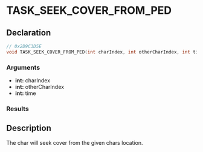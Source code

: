 # TASK_SEEK_COVER_FROM_PED

## Declaration
```cpp
// 0x2D9C3D5E
void TASK_SEEK_COVER_FROM_PED(int charIndex, int otherCharIndex, int time);
```

### Arguments
- **int:** charIndex
- **int:** otherCharIndex
- **int:** time

### Results

## Description
The char will seek cover from the given chars location.
